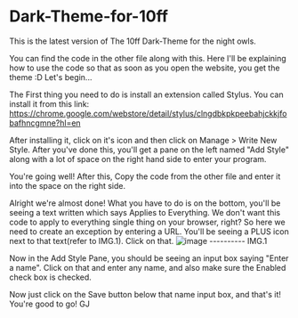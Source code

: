 # Dark-Theme-for-10ff
This is the latest version of The 10ff Dark-Theme for the night owls.

You can find the code in the other file along with this. Here I'll be explaining how to use the code so that as soon as you open the website, you get the theme :D Let's begin...

The First thing you need to do is install an extension called Stylus. You can install it from this link: https://chrome.google.com/webstore/detail/stylus/clngdbkpkpeebahjckkjfobafhncgmne?hl=en

After installing it, click on it's icon and then click on Manage > Write New Style. After you've done this, you'll get a pane on the left named "Add Style" along with a lot of space on the right hand side to enter your program.

You're going well! After this, Copy the code from the other file and enter it into the space on the right side.

Alright we're almost done! What you have to do is on the bottom, you'll be seeing a text written which says Applies to Everything. We don't want this code to apply to everything single thing on your browser, right? So here we need to create an exception by entering a URL. You'll be seeing a PLUS icon next to that text(refer to IMG.1). Click on that.
![image](https://user-images.githubusercontent.com/82530680/114747812-df1b3e00-9d6e-11eb-8668-767503005aa4.png) ---------- IMG.1

Now in the Add Style Pane, you should be seeing an input box saying "Enter a name". Click on that and enter any name, and also make sure the Enabled check box is checked.

Now just click on the Save button below that name input box, and that's it! You're good to go! GJ
